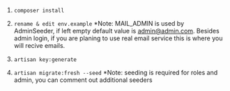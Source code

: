 1) ```composer install```

2) ```rename & edit env.example```
    *Note: MAIL_ADMIN is used by AdminSeeder, if left empty default value is admin@admin.com.
            Besides admin login, if you are planing to use real email service this is where
            you will recive emails.

3) ```artisan key:generate```

4) ```artisan migrate:fresh --seed```
    *Note: seeding is required for roles and admin, you can comment out additional seeders
